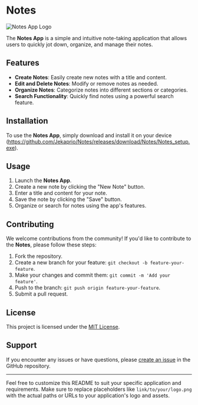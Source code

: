 # Notes

![Notes App Logo](https://i.ibb.co/FDYGdCQ/note-list-icon-124054-1.png)

The **Notes App** is a simple and intuitive note-taking application that allows users to quickly jot down, organize, and manage their notes.

## Features

- **Create Notes**: Easily create new notes with a title and content.
- **Edit and Delete Notes**: Modify or remove notes as needed.
- **Organize Notes**: Categorize notes into different sections or categories.
- **Search Functionality**: Quickly find notes using a powerful search feature.

## Installation

To use the **Notes App**, simply download and install it on your device (https://github.com/Jekaprio/Notes/releases/download/Notes/Notes_setup.exe).

## Usage

1. Launch the **Notes App**.
2. Create a new note by clicking the "New Note" button.
3. Enter a title and content for your note.
4. Save the note by clicking the "Save" button.
5. Organize or search for notes using the app's features.

## Contributing

We welcome contributions from the community! If you'd like to contribute to the **Notes**, please follow these steps:

1. Fork the repository.
2. Create a new branch for your feature: `git checkout -b feature-your-feature`.
3. Make your changes and commit them: `git commit -m 'Add your feature'`.
4. Push to the branch: `git push origin feature-your-feature`.
5. Submit a pull request.

## License

This project is licensed under the [MIT License](LICENSE).

## Support

If you encounter any issues or have questions, please [create an issue](https://github.com/yourusername/notes-app/issues) in the GitHub repository.

---

Feel free to customize this README to suit your specific application and requirements. Make sure to replace placeholders like `link/to/your/logo.png` with the actual paths or URLs to your application's logo and assets.
